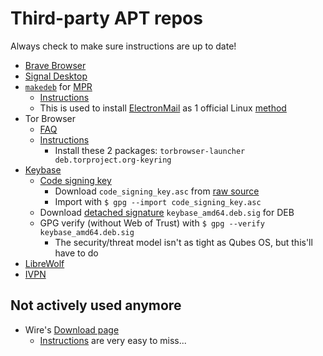 # Third-party APT repos

Always check to make sure instructions are up to date!

* [Brave Browser](https://brave.com/linux/#release-channel-installation)
* [Signal Desktop](https://www.signal.org/download/linux/)
* [`makedeb`](https://www.makedeb.org/) for [MPR](https://mpr.makedeb.org/)
    * [Instructions](https://docs.makedeb.org/installing/apt-repository/)
    * This is used to install [ElectronMail](https://mpr.makedeb.org/packages/electronmail-bin) as 1 official Linux [method](https://github.com/vladimiry/ElectronMail#download)
* Tor Browser
    * [FAQ](https://support.torproject.org/apt/)
    * [Instructions](https://support.torproject.org/apt/tor-deb-repo/)
        * Install these 2 packages: `torbrowser-launcher deb.torproject.org-keyring`
* [Keybase](https://keybase.io/docs/the_app/install_linux)
    * [Code signing key](https://book.keybase.io/docs/server/our-code-signing-key)
        * Download `code_signing_key.asc` from [raw source](https://keybase.io/docs/server_security/code_signing_key.asc)
        * Import with `$ gpg --import code_signing_key.asc`
    * Download [detached signature](https://prerelease.keybase.io/keybase_amd64.deb.sig) `keybase_amd64.deb.sig` for DEB
    * GPG verify (without Web of Trust) with `$ gpg --verify keybase_amd64.deb.sig`
        * The security/threat model isn't as tight as Qubes OS, but this'll have to do
* [LibreWolf](https://librewolf.net/installation/debian/)
* [IVPN](https://www.ivpn.net/apps-linux/#ubuntu)

## Not actively used anymore

* Wire's [Download page](https://wire.com/en/download/)
    * [Instructions](https://github.com/wireapp/wire-desktop/wiki/How-to-install-Wire-for-Desktop-on-Linux) are very easy to miss...

[//]: # (May 23, 2022)
